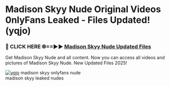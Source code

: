 # Madison Skyy Nude Original Videos 0nlyFans Leaked - Files Updated! (yqjo)

<h3>🔴 CLICK HERE 🌐==►► <a href="https://tinyurl.com/5h6xmrr3" rel="nofollow">Madison Skyy Nude Updated Files</a></h3>

Get Madison Skyy Nude and all content. Now you can access all videos and pictures of Madison Skyy Nude. New Updated Files 2025!

[![yqjo](https://i.imgur.com/KVD873Z.gif)](https://tinyurl.com/5h6xmrr3)
madison skyy onlyfans nude<br>
madison skyy leaked nudes